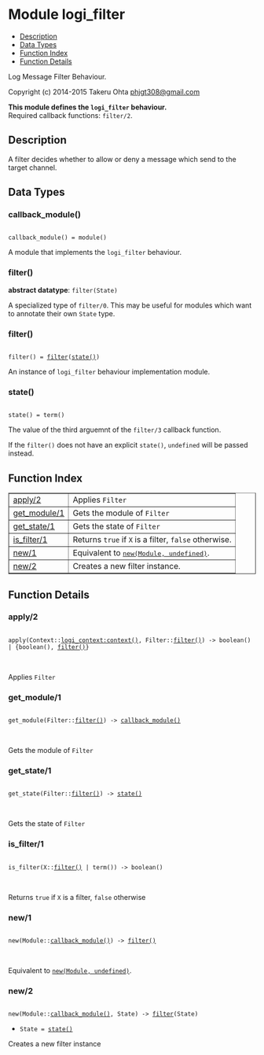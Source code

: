 

# Module logi_filter #
* [Description](#description)
* [Data Types](#types)
* [Function Index](#index)
* [Function Details](#functions)

Log Message Filter Behaviour.

Copyright (c) 2014-2015 Takeru Ohta <phjgt308@gmail.com>

__This module defines the `logi_filter` behaviour.__<br /> Required callback functions: `filter/2`.

<a name="description"></a>

## Description ##
A filter decides whether to allow or deny a message which send to the target channel.
<a name="types"></a>

## Data Types ##




### <a name="type-callback_module">callback_module()</a> ###


<pre><code>
callback_module() = module()
</code></pre>

 A module that implements the `logi_filter` behaviour.



### <a name="type-filter">filter()</a> ###


__abstract datatype__: `filter(State)`

 A specialized type of `filter/0`.
This may be useful for modules which want to annotate their own `State` type.



### <a name="type-filter">filter()</a> ###


<pre><code>
filter() = <a href="#type-filter">filter</a>(<a href="#type-state">state()</a>)
</code></pre>

 An instance of `logi_filter` behaviour implementation module.



### <a name="type-state">state()</a> ###


<pre><code>
state() = term()
</code></pre>

 The value of the third arguemnt of the `filter/3` callback function.

If the `filter()` does not have an explicit `state()`, `undefined` will be passed instead.

<a name="index"></a>

## Function Index ##


<table width="100%" border="1" cellspacing="0" cellpadding="2" summary="function index"><tr><td valign="top"><a href="#apply-2">apply/2</a></td><td>Applies <code>Filter</code></td></tr><tr><td valign="top"><a href="#get_module-1">get_module/1</a></td><td>Gets the module of <code>Filter</code></td></tr><tr><td valign="top"><a href="#get_state-1">get_state/1</a></td><td>Gets the state of <code>Filter</code></td></tr><tr><td valign="top"><a href="#is_filter-1">is_filter/1</a></td><td>Returns <code>true</code> if <code>X</code> is a filter, <code>false</code> otherwise.</td></tr><tr><td valign="top"><a href="#new-1">new/1</a></td><td>Equivalent to <a href="#new-2"><tt>new(Module, undefined)</tt></a>.</td></tr><tr><td valign="top"><a href="#new-2">new/2</a></td><td>Creates a new filter instance.</td></tr></table>


<a name="functions"></a>

## Function Details ##

<a name="apply-2"></a>

### apply/2 ###

<pre><code>
apply(Context::<a href="logi_context.md#type-context">logi_context:context()</a>, Filter::<a href="#type-filter">filter()</a>) -&gt; boolean() | {boolean(), <a href="#type-filter">filter()</a>}
</code></pre>
<br />

Applies `Filter`

<a name="get_module-1"></a>

### get_module/1 ###

<pre><code>
get_module(Filter::<a href="#type-filter">filter()</a>) -&gt; <a href="#type-callback_module">callback_module()</a>
</code></pre>
<br />

Gets the module of `Filter`

<a name="get_state-1"></a>

### get_state/1 ###

<pre><code>
get_state(Filter::<a href="#type-filter">filter()</a>) -&gt; <a href="#type-state">state()</a>
</code></pre>
<br />

Gets the state of `Filter`

<a name="is_filter-1"></a>

### is_filter/1 ###

<pre><code>
is_filter(X::<a href="#type-filter">filter()</a> | term()) -&gt; boolean()
</code></pre>
<br />

Returns `true` if `X` is a filter, `false` otherwise

<a name="new-1"></a>

### new/1 ###

<pre><code>
new(Module::<a href="#type-callback_module">callback_module()</a>) -&gt; <a href="#type-filter">filter()</a>
</code></pre>
<br />

Equivalent to [`new(Module, undefined)`](#new-2).

<a name="new-2"></a>

### new/2 ###

<pre><code>
new(Module::<a href="#type-callback_module">callback_module()</a>, State) -&gt; <a href="#type-filter">filter</a>(State)
</code></pre>

<ul class="definitions"><li><code>State = <a href="#type-state">state()</a></code></li></ul>

Creates a new filter instance

